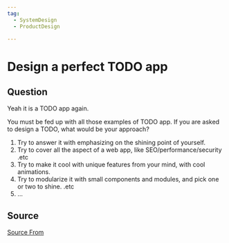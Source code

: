 ```yaml
---
tag:
  - SystemDesign
  - ProductDesign

---
```

  
# Design a perfect TODO app

## Question
Yeah it is a TODO app again.

You must be fed up with all those examples of TODO app. If you are asked to design a TODO, what would be your approach?

1.  Try to answer it with emphasizing on the shining point of yourself.
2.  Try to cover all the aspect of a web app, like SEO/performance/security .etc
3.  Try to make it cool with unique features from your mind, with cool animations.
4.  Try to modularize it with small components and modules, and pick one or two to shine. .etc
5.  ...




##  Source
[Source From](https://bigfrontend.dev/design/Design-a-perfect-TODO-app)

  